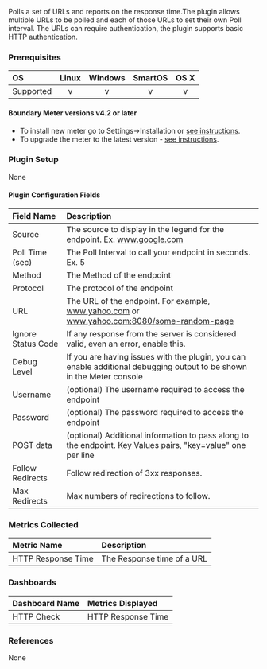 Polls a set of URLs and reports on the response time.The plugin allows multiple URLs to be polled and each of those URLs to set their own Poll interval. The URLs can require authentication, the plugin supports basic HTTP authentication.

### Prerequisites

|     OS    | Linux | Windows | SmartOS | OS X |
|:----------|:-----:|:-------:|:-------:|:----:|
| Supported |   v   |    v    |    v    |  v   |

#### Boundary Meter versions v4.2 or later

- To install new meter go to Settings->Installation or [see instructions](https://help.boundary.com/hc/en-us/sections/200634331-Installation).
- To upgrade the meter to the latest version - [see instructions](https://help.boundary.com/hc/en-us/articles/201573102-Upgrading-the-Boundary-Meter).

### Plugin Setup

None

#### Plugin Configuration Fields

|Field Name         |Description                                                                                                           |
|:------------------|:---------------------------------------------------------------------------------------------------------------------|
|Source             |The source to display in the legend for the endpoint. Ex. www.google.com                                              |
|Poll Time (sec)    |The Poll Interval to call your endpoint in seconds. Ex. 5                                                             |
|Method             |The Method of the endpoint                                                                                            |
|Protocol           |The protocol of the endpoint                                                                                          |
|URL                |The URL of the endpoint. For example, www.yahoo.com or www.yahoo.com:8080/some-random-page                            |
|Ignore Status Code |If any response from the server is considered valid, even an error, enable this.                                      |
|Debug Level | If you are having issues with the plugin, you can enable additional debugging output to be shown in the Meter console |
|Username           |(optional) The username required to access the endpoint                                                               |
|Password           |(optional) The password required to access the endpoint                                                               |
|POST data          |(optional) Additional information to pass along to the endpoint. Key Values pairs, "key=value" one per line           |
| Follow Redirects | Follow redirection of 3xx responses. |
| Max Redirects | Max numbers of redirections to follow. |
### Metrics Collected

|Metric Name       |Description               |
|:-----------------|:-------------------------|
|HTTP Response Time|The Response time of a URL|

### Dashboards

|Dashboard Name|Metrics Displayed       |
|:-------------|:-----------------------|
|HTTP Check    |HTTP Response Time|

### References

None
